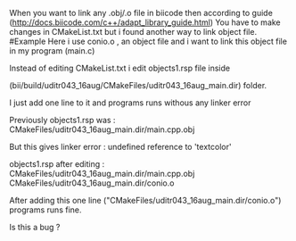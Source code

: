 When you want to link any .obj/.o file in biicode then according to guide (http://docs.biicode.com/c++/adapt_library_guide.html)
You have to make changes in CMakeList.txt but i found another way to link object file.
#Example
Here i use conio.o , an object file and i want to link this object file in my program (main.c)

Instead of editing CMakeList.txt i edit objects1.rsp file inside 

(bii/build/uditr043_16aug/CMakeFiles/uditr043_16aug_main.dir) folder.

I just add one line to it and programs runs withous any linker error

Previously objects1.rsp was : CMakeFiles/uditr043_16aug_main.dir/main.cpp.obj

But this gives linker error : undefined reference to 'textcolor'

objects1.rsp after editing : CMakeFiles/uditr043_16aug_main.dir/main.cpp.obj CMakeFiles/uditr043_16aug_main.dir/conio.o

After adding this one line ("CMakeFiles/uditr043_16aug_main.dir/conio.o") programs runs fine.

Is this a bug ? 
